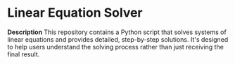 # Linear Equation Solver

**Description**
This repository contains a Python script that solves systems of linear equations and provides detailed, step-by-step solutions. It's designed to help users understand the solving process rather than just receiving the final result.

